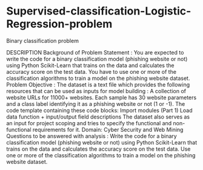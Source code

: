 # Supervised-classification-Logistic-Regression-problem
Binary classification problem

DESCRIPTION
Background of Problem Statement : You are expected to write the code for a binary classification model (phishing website or not) using Python Scikit-Learn that trains on the data and calculates the accuracy score on the test data. You have to use one or more of the classification algorithms to train a model on the phishing website dataset.
Problem Objective : The dataset is a text file which provides the following resources that can be used as inputs for model building : A collection of website URLs for 11000+ websites. Each sample has 30 website parameters and a class label identifying it as a phishing website or not (1 or -1).
The code template containing these code blocks: Import modules (Part 1) Load data function + input/output field descriptions The dataset also serves as an input for project scoping and tries to specify the functional and non-functional requirements for it.
Domain: Cyber Security and Web Mining
Questions to be answered with analysis :
Write the code for a binary classification model (phishing website or not) using Python Scikit-Learn that trains on the data and calculates the accuracy score on the test data. Use one or more of the classification algorithms to train a model on the phishing website dataset.
